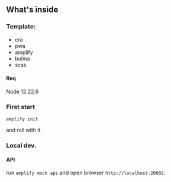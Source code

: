 ## What's inside

### Template:

- cra
- pwa
- amplify
- bulma
- scss

#### Req

Node 12.22.6

### First start

```
amplify init
```

and roll with it. 


### Local dev.

#### API
run `amplify mock api` and open browser `http://localhost:20002`. 

